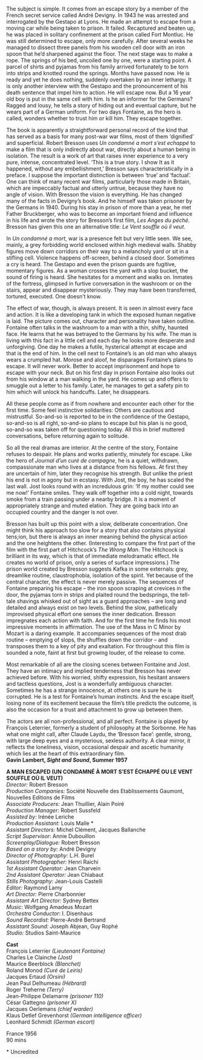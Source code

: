 


The subject is simple. It comes from an escape story by a member of the French secret service called André Devigny. In 1943 he was arrested and interrogated by the Gestapo at Lyons. He made an attempt to escape from a moving car while being taken to prison. It failed. Recaptured and beaten up, he was placed in solitary confinement at the prison called Fort Montluc. He was still determined to escape, only more carefully. After several weeks he managed to dissect three panels from his wooden cell door with an iron spoon that he’d sharpened against the floor. The next stage was to make a rope. The springs of his bed, uncoiled one by one, were a starting point. A parcel of shirts and pyjamas from his family arrived fortunately to be torn into strips and knotted round the springs. Months have passed now. He is ready and yet he does nothing, suddenly overtaken by an inner lethargy. It is only another interview with the Gestapo and the pronouncement of his death sentence that impel him to action. He will escape now. But a 16 year old boy is put in the same cell with him. Is he an informer for the Germans? Ragged and lousy, he tells a story of hiding out and eventual capture, but he wears part of a German uniform. For two days Fontaine, as the hero is called, wonders whether to trust him or kill him. They escape together.

The book is apparently a straightforward personal record of the kind that has served as a basis for many post-war war films, most of them ‘dignified’ and superficial. Robert Bresson uses _Un condamné a mort s’est echappé_ to make a film that is only indirectly about war, directly about a human being in isolation. The result is a work of art that raises inner experience to a very pure, intense, concentrated level. ‘This is a true story. I show It as it happened, without any embellishment,’ Bresson says characteristically in a preface. I suppose the important distinction is between ‘true’ and ‘factual’. One can think of many recent war films, particularly those made in Britain, which are impeccably factual and utterly untrue, because they have no angle of vision. With Bresson the vision is everything. He has changed many of the facts in Devigny’s book. And he himself was taken prisoner by the Germans in 1940. During his stay in prison of more than a year, he met Father Bruckberger, who was to become an important friend and influence in his life and wrote the story for Bresson’s first film, _Les Anges du péché_. Bresson has given this one an alternative title: _Le Vent souffle où il veut_.

In _Un condamné a mort_, war is a presence felt but very little seen. We see, mainly, a grey forbidding world enclosed within high medieval walls. Shabby figures move down corridors on their way to a melancholy yard or sit in a stifling cell. Violence happens off-screen, behind a closed door. Sometimes a cry is heard. The Gestapo and even the prison guards are fugitive, momentary figures. As a woman crosses the yard with a slop bucket, the sound of firing is heard. She hesitates for a moment and walks on. Inmates of the fortress, glimpsed in furtive conversation in the washroom or on the stairs, appear and disappear mysteriously. They may have been transferred, tortured, executed. One doesn’t know.

The effect of war, though, is always present. It is seen in almost every face and action. It is like a developing tank in which the exposed human negative is laid. The picture comes out, character and personality have taken outline. Fontaine often talks in the washroom to a man with a thin, shifty, haunted face. He learns that he was betrayed to the Germans by his wife. The man is living with this fact in a little cell and each day he looks more desperate and unforgiving. One day he makes a futile, hysterical attempt at escape and that is the end of him. In the cell next to Fontaine’s is an old man who always wears a crumpled hat. Morose and aloof, he disparages Fontaine’s plans to escape. It will never work. Better to accept imprisonment and hope to escape with your neck. But on his first day in prison Fontaine also looks out from his window at a man walking in the yard. He comes up and offers to smuggle out a letter to his family. Later, he manages to get a safety pin to him which will unlock his handcuffs. Later, he disappears.

All these people come as if from nowhere and encounter each other for the first time. Some feel instinctive solidarities: Others are cautious and mistrustful. So-and-so is reported to be in the confidence of the Gestapo, so-and-so is all right, so-and-so plans to escape but his plan is no good, so-and-so was taken off for questioning today. All this in brief muttered conversations, before returning again to solitude.

So all the real dramas are interior. At the centre of the story, Fontaine refuses to despair. He plans and works patiently, minutely for escape. Like the hero of _Journal d’un curé de campagne_, he is a quiet, withdrawn, compassionate man who lives at a distance from his fellows. At first they are uncertain of him, later they recognise his strength. But unlike the priest his end is not in agony but in ecstasy. With Jost, the boy, he has scaled the last wall. Jost looks round with an incredulous grin: ‘If my mother could see me now!’ Fontaine smiles. They walk off together into a cold night, towards smoke from a train passing under a nearby bridge. It is a moment of appropriately strange and muted elation. They are going back into an occupied country and the danger is not over.

Bresson has built up this point with a slow, deliberate concentration. One might think his approach too slow for a story that also contains physical tens;ion, but there is always an inner meaning behind the physical action and the one heightens the other. (Interesting to compare the first part of the film with the first part of Hitchcock’s _The Wrong Man_. The Hitchcock is brilliant in its way, which is that of immediate melodramatic effect. He creates no world of prison, only a series of surface impressions.) The prison world created by Bresson suggests Kafka in some externals: grey, dreamlike routine, claustrophobia, isolation of the spirit. Yet because of the central character, the effect is never merely passive. The sequences of Fontaine preparing his escape – the iron spoon scraping at crevices in the door, the pyjamas torn in strips and plaited round the bedsprings, the tell-tale shavings whisked out of sight as a guard approaches – are long and detailed and always exist on two levels. Behind the slow, pathetically improvised physical effort one senses the inner dedication. Bresson impregnates each action with faith. And for the first time he finds his most impressive moments in affirmation. The use of the Mass in C Minor by Mozart is a daring example. It accompanies sequences of the most drab routine – emptying of slops, the shuffles down the corridor – and transposes them to a key of pity and exaltation. For throughout this film is sounded a note, faint at first but growing louder, of the release to come.

Most remarkable of all are the closing scenes between Fontaine and Jost. They have an intimacy and implied tenderness that Bresson has never achieved before. With his worried, shifty expression, his hesitant answers and tactless questions, Jost is a wonderfully ambiguous character. Sometimes he has a strange innocence, at others one is sure he is corrupted. He is a test for Fontaine’s human instincts. And the escape itself, losing none of its excitement because the film’s title predicts the outcome, is also the occasion for a trust and attachment to grow up between them.

The actors are all non-professional, and all perfect. Fontaine is played by François Leterrier, formerly a student of philosophy at the Sorbonne. He has what one might call, after Claude Laydu, the ‘Bresson face’: gentle, strong, with large deep eyes and a mysterious, sexless authority. A clear mirror, it reflects the loneliness, vision, occasional despair and ascetic humanity which lies at the heart of this extraordinary film.  
**Gavin Lambert, _Sight and Sound_, Summer 1957**  

**A MAN ESCAPED (UN CONDAMNÉ À MORT S’EST ÉCHAPPÉ OU LE VENT SOUFFLE OÙ IL VEUT)**  
_Director:_ Robert Bresson  
_Production Companies:_ Société Nouvelle des Etablissements Gaumont, Nouvelles Editions de Films  
_Associate Producers:_ Jean Thuillier, Alain Poiré  
_Production Manager:_ Robert Sussfeld  
_Assisted by:_ Irénée Leriche  
_Production Assistant:_ Louis Malle *  
_Assistant Directors:_ Michel Clément, Jacques Ballanche  
_Script Supervisor:_ Annie Dubouillon  
_Screenplay/Dialogue:_ Robert Bresson  
_Based on a story by:_ André Devigny  
_Director of Photography:_ L.H. Burel  
_Assistant Photographer:_ Henri Raichi  
_1st Assistant Operator:_ Jean Charvein  
_2nd Assistant Operator:_ Jean Chiabaut  
_Stills Photography:_ Jean-Louis Castelli  
_Editor:_ Raymond Lamy  
_Art Director:_ Pierre Charbonnier  
_Assistant Art Director:_ Sydney Bettex  
_Music:_ Wolfgang Amadeus Mozart  
_Orchestra Conductor:_ I. Disenhaus  
_Sound Recordist:_ Pierre-André Bertrand  
_Assistant Sound:_ Joseph Abjean, Guy Rophé  
_Studio:_ Studios Saint-Maurice  

**Cast**  
François Leterrier _(Lieutenant Fontaine)_  
Charles Le Clainche _(Jost)_  
Maurice Beerblock _(Blanchet)_  
Roland Monod _(Curé de Leiris)_  
Jacques Ertaud _(Orsini)_  
Jean Paul Delhumeau _(Hébrard)_  
Roger Treherne _(Terry)_  
Jean-Philippe Delamarre _(prisoner 110)_  
César Gattegno _(prisoner X)_  
Jacques Oerlemans _(chief warder)_  
Klaus Detlef Grevenhorst _(German intelligence officer)_  
Leonhard Schmidt _(German escort)_  
  
France 1956  
90 mins  

\* Uncredited
<!--stackedit_data:
eyJoaXN0b3J5IjpbMTI2NjkxMzk0N119
-->